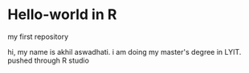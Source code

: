 # Hello-world in R
my first repository

hi, my name is akhil aswadhati. i am doing my master's degree in LYIT.
pushed through R studio
